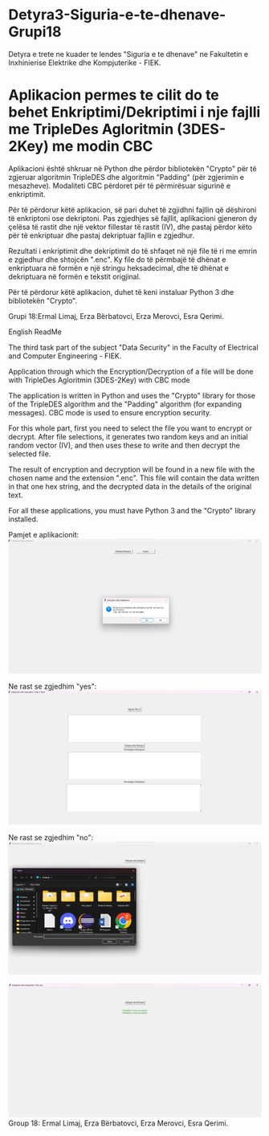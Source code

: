 # Detyra3-Siguria-e-te-dhenave-Grupi18

Detyra e trete ne kuader te lendes "Siguria e te dhenave" ne Fakultetin e Inxhinierise Elektrike dhe Kompjuterike - FIEK.

# Aplikacion permes te cilit do te behet Enkriptimi/Dekriptimi i nje fajlli me TripleDes Agloritmin (3DES-2Key) me modin CBC

Aplikacioni është shkruar në Python dhe përdor bibliotekën "Crypto" për të zgjeruar algoritmin TripleDES dhe algoritmin "Padding" (për zgjerimin e mesazheve). Modaliteti CBC përdoret për të përmirësuar sigurinë e enkriptimit.

Për të përdorur këtë aplikacion, së pari duhet të zgjidhni fajllin që dëshironi të enkriptoni ose dekriptoni. Pas zgjedhjes së fajllit, aplikacioni gjeneron dy çelësa të rastit dhe një vektor fillestar të rastit (IV), dhe pastaj përdor këto për të enkriptuar dhe pastaj dekriptuar fajllin e zgjedhur.

Rezultati i enkriptimit dhe dekriptimit do të shfaqet në një file të ri me emrin e zgjedhur dhe shtojcën ".enc". Ky file do të përmbajë të dhënat e enkriptuara në formën e një stringu heksadecimal, dhe të dhënat e dekriptuara në formën e tekstit origjinal.

Për të përdorur këtë aplikacion, duhet të keni instaluar Python 3 dhe bibliotekën "Crypto". 

Grupi 18:Ermal Limaj,
Erza Bërbatovci,
Erza Merovci,
Esra Qerimi.


English ReadMe

The third task part of the subject "Data Security" in the Faculty of Electrical and Computer Engineering - FIEK.

Application through which the Encryption/Decryption of a file will be done with TripleDes Agloritmin (3DES-2Key) with CBC mode

The application is written in Python and uses the "Crypto" library for those of the TripleDES algorithm and the "Padding" algorithm (for expanding messages). CBC mode is used to ensure encryption security.

For this whole part, first you need to select the file you want to encrypt or decrypt. After file selections, it generates two random keys and an initial random vector (IV), and then uses these to write and then decrypt the selected file.

The result of encryption and decryption will be found in a new file with the chosen name and the extension ".enc". This file will contain the data written in that one hex string, and the decrypted data in the details of the original text.

For all these applications, you must have Python 3 and the "Crypto" library installed.

Pamjet e aplikacionit:
![PHOTO1](/images/Screenshot1.png)

Ne rast se zgjedhim "yes":
![PHOTO2](/images/Screenshot2.png)

Ne rast se zgjedhim "no":
![PHOTO3](/images/Screenshot3.png)

![PHOTO4](/images/Screenshot4.png)
Group 18: Ermal Limaj,
Erza Bërbatovci,
Erza Merovci,
Esra Qerimi.
